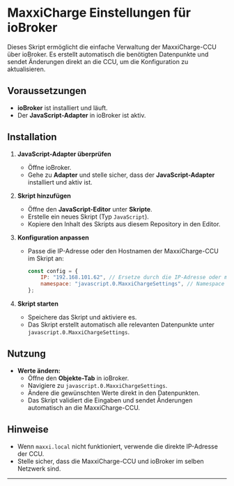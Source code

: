# MaxxiCharge Einstellungen für ioBroker

Dieses Skript ermöglicht die einfache Verwaltung der MaxxiCharge-CCU über ioBroker. Es erstellt automatisch die benötigten Datenpunkte und sendet Änderungen direkt an die CCU, um die Konfiguration zu aktualisieren.

## Voraussetzungen

- **ioBroker** ist installiert und läuft.
- Der **JavaScript-Adapter** in ioBroker ist aktiv.

## Installation

1. **JavaScript-Adapter überprüfen**
   - Öffne ioBroker.
   - Gehe zu **Adapter** und stelle sicher, dass der **JavaScript-Adapter** installiert und aktiv ist.

2. **Skript hinzufügen**
   - Öffne den **JavaScript-Editor** unter **Skripte**.
   - Erstelle ein neues Skript (Typ `JavaScript`).
   - Kopiere den Inhalt des Skripts aus diesem Repository in den Editor.

3. **Konfiguration anpassen**
   - Passe die IP-Adresse oder den Hostnamen der MaxxiCharge-CCU im Skript an:

     ```javascript
     const config = {
         IP: "192.168.101.62", // Ersetze durch die IP-Adresse oder maxxi.local
         namespace: "javascript.0.MaxxiChargeSettings", // Namespace für die Datenpunkte
     };
     ```

4. **Skript starten**
   - Speichere das Skript und aktiviere es.
   - Das Skript erstellt automatisch alle relevanten Datenpunkte unter `javascript.0.MaxxiChargeSettings`.

## Nutzung

- **Werte ändern:**
  - Öffne den **Objekte-Tab** in ioBroker.
  - Navigiere zu `javascript.0.MaxxiChargeSettings`.
  - Ändere die gewünschten Werte direkt in den Datenpunkten.
  - Das Skript validiert die Eingaben und sendet Änderungen automatisch an die MaxxiCharge-CCU.


## Hinweise

- Wenn `maxxi.local` nicht funktioniert, verwende die direkte IP-Adresse der CCU.
- Stelle sicher, dass die MaxxiCharge-CCU und ioBroker im selben Netzwerk sind.

---

